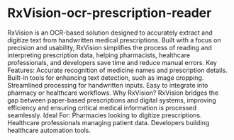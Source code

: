 # RxVision-ocr-prescription-reader
RxVision is an OCR-based solution designed to accurately extract and digitize text from handwritten medical prescriptions. Built with a focus on precision and usability, RxVision simplifies the process of reading and interpreting prescription data, helping pharmacists, healthcare professionals, and developers save time and reduce manual errors.
Key Features:
Accurate recognition of medicine names and prescription details.
Built-in tools for enhancing text detection, such as image cropping.
Streamlined processing for handwritten inputs.
Easy to integrate into pharmacy or healthcare workflows.
Why RxVision?
RxVision bridges the gap between paper-based prescriptions and digital systems, improving efficiency and ensuring critical medical information is processed seamlessly.
Ideal For:
Pharmacies looking to digitize prescriptions.
Healthcare professionals managing patient data.
Developers building healthcare automation tools.
